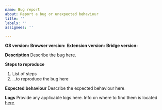 ```yaml
---
name: Bug report
about: Report a bug or unexpected behaviour
title: ''
labels: ''
assignees: ''

---
```


**OS version:**
**Browser version:**
**Extension version:**
**Bridge version:**


**Description**
Describe the bug here.

**Steps to reproduce**
1. List of steps
2. ...to reproduce the bug here

**Expected behaviour**
Describe the expected behaviour here.

**Logs**
Provide any applicable logs here. Info on where to find them is located [here](https://github.com/hensm/fx_cast/blob/master/CONTRIBUTING.md#bug-reports).
